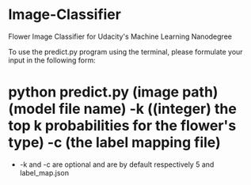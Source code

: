 # Image-Classifier
Flower Image Classifier for Udacity's Machine Learning Nanodegree

To use the predict.py program using the terminal, please formulate your input in the following form: 

# python predict.py (image path) (model file name) -k ((integer) the top k probabilities for the flower's type) -c (the label mapping file)

- -k and -c are optional and are by default respectively 5 and label_map.json
